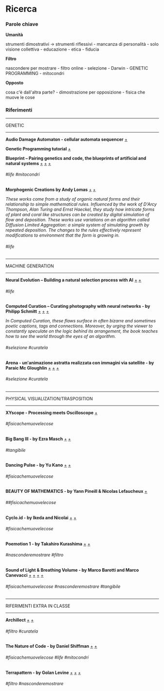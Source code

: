 # Ricerca

### Parole chiave

**Umanità**

strumenti dimostrativi -> strumenti riflessivi - mancanza di personalità - solo visione collettiva - educazione - etica - fiducia

**Filtro**

nascondere per mostrare - filtro online - selezione - Darwin - GENETIC PROGRAMMING - mitocondri

**Opposto**

cosa c'è dall'altra parte? - dimostrazione per opposizione - fisica che muove le cose

### Riferimenti

--------------------

GENETIC

--------------------

**Audio Damage Automaton - cellular automata sequencer** [+](https://www.audiodamage.com/collections/software/products/ad020-automaton)

**Genetic Programming tutorial** [+](http://geneticprogramming.com/tutorial/)

**Blueprint – Pairing genetics and code, the blueprints of artificial and natural systems**
[+](https://uva.co.uk/works/blueprint)
[+](http://www.creativeapplications.net/processing/blueprint-uva/)
[+](https://vimeo.com/166428169)

###### #life #mitocondri

**Morphogenic Creations by Andy Lomas**
[+](http://www.andylomas.com/)
[+](https://vimeo.com/channels/andylomas/videos)

*These works come from a study of organic natural forms and their relationship to simple mathematical rules. Influenced by the work of D'Arcy Thompson, Alan Turing and Ernst Haeckel, they study how intricate forms of plant and coral like structures can be created by digital simulation of flow and deposition. These works use variations on an algorithm called Diffusion Limited Aggregation: a simple system of simulating growth by repeated deposition. The changes to the rules effectively represent modifications to environment that the form is growing in.*

###### #life

--------------------

MACHINE GENERATION

--------------------

**Neural Evolution – Building a natural selection process with AI**
[+](http://www.creativeapplications.net/news/neural-evolution-building-a-natural-selection-process-with-ai/)
[+](https://vimeo.com/176736676)
###### #life 


**Computed Curation – Curating photography with neural networks - by Philipp Schmitt**
[+](https://philippschmitt.com/projects/computed-curation)
[+](http://www.creativeapplications.net/js/computed-curation-curating-photography-with-neural-networks/)
[+](https://vimeo.com/225081193)

*In Computed Curation, these flaws surface in often bizarre and sometimes poetic captions, tags and connections. Moreover, by urging the viewer to constantly speculate on the logic behind its arrangement, the book teaches how to see the world through the eyes of an algorithm.*
###### #selezione #curatela

**Arena - un'animazione astratta realizzata con immagini via satellite - by Paraic Mc Gloughlin**
[+](https://www.frizzifrizzi.it/2018/03/23/arena-unanimazione-astratta-realizzata-con-le-immagini-via-satellite/)
[+](https://vimeo.com/259989412)
[+](https://paraicmcgloughlin.com/)
###### #selezione #curatela

--------------------

PHYSICAL VISUALIZATION/TRASPOSITION

--------------------

**XYscope - Processing meets Oscilloscope**
[+](https://vimeo.com/226597331)
###### #fisicachemuovelecose

**Big Bang III - by Ezra Masch**
[+](https://vimeo.com/122381343)
[+](http://ezramasch.com/)
###### #tangibile

**Dancing Pulse - by Yu Kano**
[+](https://vimeo.com/104934904)
[+](https://www.behance.net/gallery/19629677/Dancing-Pulse)
###### #fisicachemuovelecose

**BEAUTY OF MATHEMATICS - by Yann Pineill & Nicolas Lefaucheux**
[+](https://vimeo.com/77330591)
###### ##fisicachemuovelecose

**Cyclo.id - by Ikeda and Nicolai**
[+](https://vimeo.com/73860675)
[+](http://www.ryojiikeda.com/project/cyclo/)
###### #fisicachemuovelecose

**Poemotion 1 - by Takahiro Kurashima**
[+](https://vimeo.com/57457657)
[+](http://www.takahirokurashima.com/)
###### #nasconderemostrare #filtro

**Sound of Light & Breathing Volume - by Marco Barotti and Marco Canevacci**
[+](http://www.everydaylistening.com/articles/2015/1/28/sound-of-light.html)
[+](http://www.everydaylistening.com/articles/2015/10/28/breathing-volume.html)
[+](https://vimeo.com/142776337)
[+](https://vimeo.com/110137909)
###### #fisicachemuovelecose #nasconderemostrare #tangibile

--------------------

RIFERIMENTI EXTRA IN CLASSE

--------------------

**Archillect**
[+](https://twitter.com/archillect)
[+](http://archillect.com/)

###### #filtro #curatela

**The Nature of Code - by Daniel Shiffman**
[+](http://natureofcode.com/)
[+](https://github.com/shiffman/The-Nature-of-Code-Examples-p5.js)

###### #fisicachemuovelecose #life #mitocondri

**Terrapattern - by Golan Levine**
[+](http://www.terrapattern.com/)
[+](http://www.flong.com/projects/terrapattern/)
[+](https://vimeo.com/220039493)

###### #filtro #nasconderemostrare




